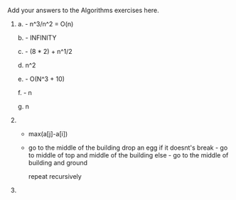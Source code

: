 Add your answers to the Algorithms exercises here.

1.  a. - n^3/n^2 = O(n)

    b. - INFINITY

    c. - (8 * 2) + n^1/2

    d. n^2

    e. - O(N^3 + 10)

    f. - n

    g. n 



2. - max(a[j]-a[i])


    - go to the middle of the building drop an egg
      if it doesnt's break - go to middle of top and middle of the building
      else - go to the middle of building and ground

      repeat recursively

3. 